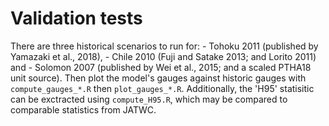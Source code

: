 # Validation tests

There are three historical scenarios to run for:
    - Tohoku 2011 (published by Yamazaki et al., 2018), 
    - Chile 2010 (Fuji and Satake 2013; and Lorito 2011) and
    - Solomon 2007 (published by Wei et al., 2015; and a scaled PTHA18 unit source).
Then plot the model's gauges against historic gauges with `compute_gauges_*.R` then `plot_gauges_*.R`.
Additionally, the 'H95' statisitic can be exctracted using `compute_H95.R`, which may be compared to comparable statistics from JATWC.
